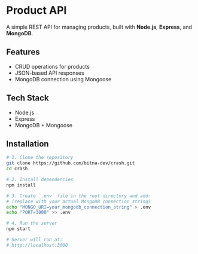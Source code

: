 # Product API

A simple REST API for managing products, built with **Node.js**, **Express**, and **MongoDB**.

## Features

- CRUD operations for products
- JSON-based API responses
- MongoDB connection using Mongoose

## Tech Stack

- Node.js
- Express
- MongoDB + Mongoose

## Installation

```zsh
# 1. Clone the repository
git clone https://github.com/bitna-dev/crash.git
cd crash

# 2. Install dependencies
npm install

# 3. Create `.env` file in the root directory and add:
# (replace with your actual MongoDB connection string)
echo "MONGO_URI=your_mongodb_connection_string" > .env
echo "PORT=3000" >> .env

# 4. Run the server
npm start

# Server will run at:
# http://localhost:3000
```
